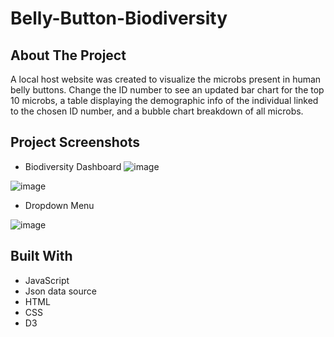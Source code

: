 # Belly-Button-Biodiversity

## About The Project
A local host website was created to visualize the microbs present in human belly buttons. Change the ID number to see an updated bar chart for the top 10 microbs, a table displaying the demographic info of the individual linked to the chosen ID number, and a bubble chart breakdown of all microbs.

## Project Screenshots
* Biodiversity Dashboard
![image](https://user-images.githubusercontent.com/78496051/132564379-6c3391b5-94c8-4547-9412-bd80c55cc445.png)

![image](https://user-images.githubusercontent.com/78496051/132563873-96051a58-4765-44e2-8aee-8e2b367de9d7.png)

* Dropdown Menu

![image](https://user-images.githubusercontent.com/78496051/132564229-62db38fc-5175-447e-9699-0a5cc2721f1c.png)

## Built With
* JavaScript
* Json data source
* HTML
* CSS
* D3
